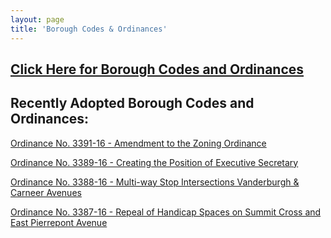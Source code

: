 ```yaml
---
layout: page
title: 'Borough Codes & Ordinances'
---
```


<h2><a href="http://ecode360.com/RU0183?needHash=true">Click Here for Borough Codes and Ordinances</a></h2>

## Recently Adopted Borough Codes and Ordinances:

[Ordinance No. 3391-16 - Amendment to the Zoning Ordinance](http://static.rutherford-nj.com/codes-ordinances/Ord%203391-16-Amending-Chapter-131.pdf)

[Ordinance No. 3389-16 - Creating the Position of Executive Secretary](http://static.rutherford-nj.com/codes-ordinances/3389-16%20Ordinance%20creating%20the%20position%20of%20Executive%20Secretary.pdf)

[Ordinance No. 3388-16 - Multi-way Stop Intersections Vanderburgh & Carneer Avenues](http://static.rutherford-nj.com/codes-ordinances/Ord-3388-16-creating-four-way-stop-sign-Vanderburgh-Avenue-and-Carneer-Avenue.pdf)

[Ordinance No. 3387-16 - Repeal of Handicap Spaces on Summit Cross and East Pierrepont Avenue](http://static.rutherford-nj.com/codes-ordinances/Ord-3387-16-Ord-Repeal-of-Handicap-Space.pdf)

